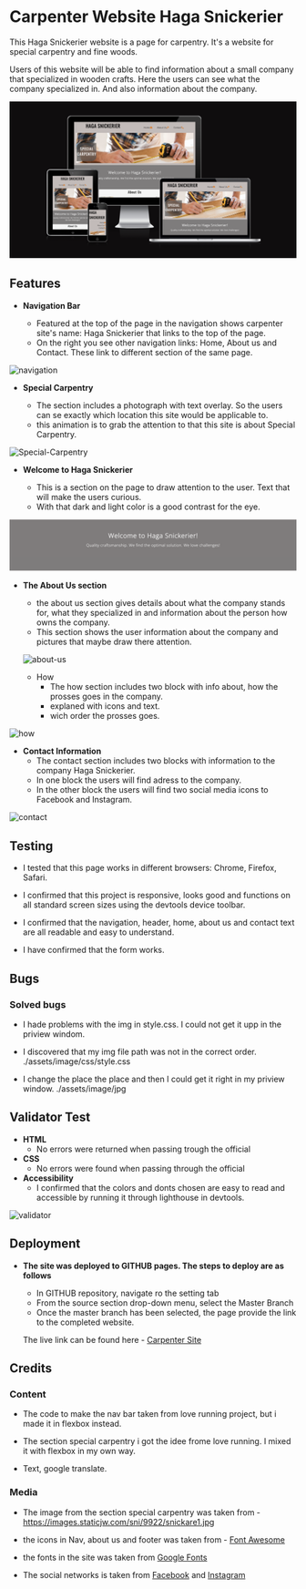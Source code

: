 # Carpenter Website Haga Snickerier

This Haga Snickerier website is a page for carpentry.
It's a website for special carpentry and fine woods.

Users of this website will be able to find information about a small company that specialized in wooden crafts.
Here the users can see what the company specialized in. 
And also information about the company.

![am-i](./assets/image/am-i-responsive.png)


## Features
* **Navigation Bar**

  * Featured at the top of the page in the navigation shows carpenter site's name: Haga Snickerier that links to the top of the page.
  * On the right you see other navigation links: Home, About us and Contact. These link to different section of the same page.

![navigation](./assets/image/Ska%CC%88rmavbild%202022-09-09%20kl.%2010.43.08.png)


* **Special Carpentry**

  * The section includes a photograph with text overlay. So the users can se exactly which location this site would be applicable to.
  * this animation is to grab the attention to that this site is about Special Carpentry.

![Special-Carpentry](./assets/image/first-section.png)

* **Welcome to Haga Snickerier**

  * This is a section on the page to draw attention to the user. Text that will make the users curious.
  * With that dark and light color is a good contrast for the eye.
  
 ![welcome](./assets/image/welcome.png)

* **The About Us section**

  * the about us section gives details about what the company stands for, what they specialized in and information about the person how owns the company.
  * This section shows the user information about the company and pictures that maybe draw there attention.


  ![about-us](./assets/image/about%20us.png)

  * How
    * The how section includes two block with info about, how the prosses goes in the company.
    * explaned with icons and text.
    * wich order the prosses goes.

 ![how](./assets/image/Ska%CC%88rmavbild%202022-09-09%20kl.%2010.43.32.png)   

* **Contact Information**
  * The contact section includes two blocks with information to the company Haga Snickerier.
  * In one block the users will find adress to the company.
  * In the other block the users will find two social media icons to Facebook and Instagram.


![contact](./assets/image/Ska%CC%88rmavbild%202022-09-09%20kl.%2010.46.14.png)

## Testing

* I tested that this page works in different browsers: Chrome, Firefox, Safari.

* I confirmed that this project is responsive, looks good and functions on all standard screen sizes using the devtools device toolbar.

* I confirmed that the navigation, header, home, about us and contact text are all readable and easy to understand.

* I have confirmed that the form works.

## Bugs

### Solved bugs

* I hade problems with the img in style.css. I could not get it upp in the priview windom.

* I discovered that my img file path was not in the correct order.
./assets/image/css/style.css

* I change the place the place and then I could get it right in my priview window.
./assets/image/jpg

## Validator Test

* **HTML**
  * No errors were returned when passing trough the official 
* **CSS**
  * No errors were found when passing through the official
* **Accessibility**
  * I confirmed that the colors and donts chosen are easy to read and accessible by running it through lighthouse in devtools.

![validator](./assets/image/Ska%CC%88rmavbild%202022-09-08%20kl.%2013.56.29.png)


## Deployment

* **The site was deployed to GITHUB pages. The steps to deploy are as follows**
  * In GITHUB repository, navigate ro the setting tab
  * From the source section drop-down menu, select the Master Branch
  * Once the master branch has been selected, the page provide the link to the completed website.

  The live link can be found here - [Carpenter Site](https://emmarubih.github.io/portfolio1-carpenter/)
  

## Credits

### Content

* The code to make the nav bar taken from love running project, but i made it in flexbox instead.

* The section special carpentry i got the idee frome love running. I mixed it with flexbox in my own way.

* Text, google translate.

### Media
* The image from the section special carpentry was taken from - https://images.staticjw.com/sni/9922/snickare1.jpg

* the icons in Nav, about us and footer was taken from - [Font Awesome](https://fontawesome.com/)

* the fonts in the site was taken from [Google Fonts](https://fonts.google.com/)

* The social networks is taken from [Facebook](https://facebook.com/) and [Instagram](https://instagram.com)











